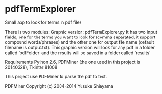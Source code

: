 # pdfTermExplorer
Small app to look for terms in pdf files

There is two modules:
Graphic version: pdfTermExplorer.py
It has two input fields, one for the terms you want to look for (comma separated, it support compound words/phrases) and the other one for output file name (default filename is output.txt). This graphic version will look for any pdf in a folder called 'pdfFolder' and the results will be saved in a folder called 'results'

Requirements Python 2.6, PDFMiner (the one used in this project is 20140328), Tkinter 81008

This project use PDFMiner to parse the pdf to text.

PDFMiner
Copyright (c) 2004-2014  Yusuke Shinyama <yusuke at cs dot nyu dot edu>

